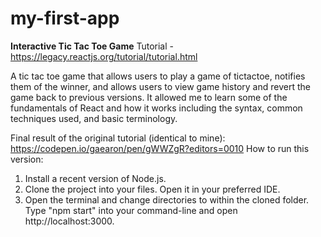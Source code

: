 # my-first-app
**Interactive Tic Tac Toe Game**
Tutorial - https://legacy.reactjs.org/tutorial/tutorial.html

A tic tac toe game that allows users to play a game of tictactoe, notifies them of the winner, and allows users to view game history and revert the game back to previous versions. It allowed me to learn some of the fundamentals of React and how it works including the syntax, common techniques used, and basic terminology.

Final result of the original tutorial (identical to mine): https://codepen.io/gaearon/pen/gWWZgR?editors=0010
How to run this version:
  1. Install a recent version of Node.js.
  2. Clone the project into your files. Open it in your preferred IDE.
  3. Open the terminal and change directories to within the cloned folder. Type "npm start" into your command-line and open http://localhost:3000.
